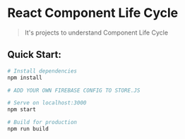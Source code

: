 # React Component Life Cycle

 >It's projects to understand Component Life Cycle

## Quick Start:

```bash
# Install dependencies
npm install

# ADD YOUR OWN FIREBASE CONFIG TO STORE.JS

# Serve on localhost:3000
npm start

# Build for production
npm run build
```

